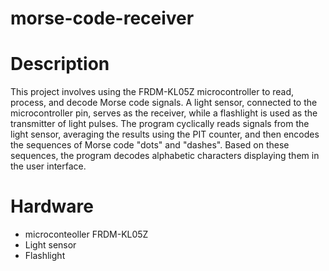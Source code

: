 # morse-code-receiver

# Description

This project involves using the FRDM-KL05Z microcontroller to read, process, and decode Morse code signals. A light sensor, connected to the microcontroller pin, serves as the receiver, while a flashlight is used as the transmitter of light pulses. The program cyclically reads signals from the light sensor, averaging the results using the PIT counter, and then encodes the sequences of Morse code "dots" and "dashes". Based on these sequences, the program decodes alphabetic characters displaying them in the user interface.

# Hardware
- microconteoller FRDM-KL05Z
- Light sensor
- Flashlight
